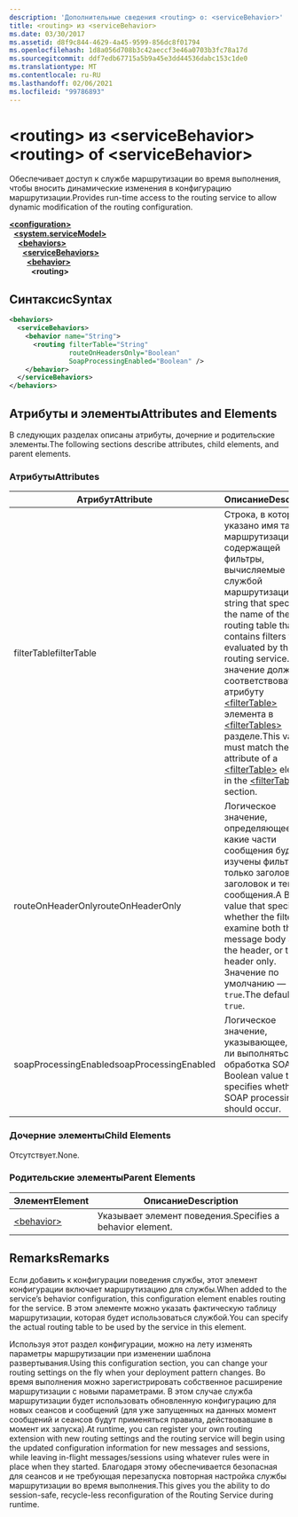 ```yaml
---
description: 'Дополнительные сведения <routing> о: <serviceBehavior>'
title: <routing> из <serviceBehavior>
ms.date: 03/30/2017
ms.assetid: d8f9c844-4629-4a45-9599-856dc8f01794
ms.openlocfilehash: 1d8a056d708b3c42aeccf3e46a0703b3fc78a17d
ms.sourcegitcommit: ddf7edb67715a5b9a45e3dd44536dabc153c1de0
ms.translationtype: MT
ms.contentlocale: ru-RU
ms.lasthandoff: 02/06/2021
ms.locfileid: "99786893"
---
```

# <a name="routing-of-servicebehavior"></a><span data-ttu-id="5d530-103">\<routing> из \<serviceBehavior></span><span class="sxs-lookup"><span data-stu-id="5d530-103">\<routing> of \<serviceBehavior></span></span>

<span data-ttu-id="5d530-104">Обеспечивает доступ к службе маршрутизации во время выполнения, чтобы вносить динамические изменения в конфигурацию маршрутизации.</span><span class="sxs-lookup"><span data-stu-id="5d530-104">Provides run-time access to the routing service to allow dynamic modification of the routing configuration.</span></span>  
  
[**\<configuration>**](../configuration-element.md)\
&nbsp;&nbsp;[**\<system.serviceModel>**](system-servicemodel.md)\
&nbsp;&nbsp;&nbsp;&nbsp;[**\<behaviors>**](behaviors.md)\
&nbsp;&nbsp;&nbsp;&nbsp;&nbsp;&nbsp;[**\<serviceBehaviors>**](servicebehaviors.md)\
&nbsp;&nbsp;&nbsp;&nbsp;&nbsp;&nbsp;&nbsp;&nbsp;[**\<behavior>**](behavior-of-servicebehaviors.md)\
&nbsp;&nbsp;&nbsp;&nbsp;&nbsp;&nbsp;&nbsp;&nbsp;&nbsp;&nbsp;**\<routing>**  
  
## <a name="syntax"></a><span data-ttu-id="5d530-105">Синтаксис</span><span class="sxs-lookup"><span data-stu-id="5d530-105">Syntax</span></span>  
  
```xml  
<behaviors>
  <serviceBehaviors>
    <behavior name="String">
      <routing filterTable="String"
               routeOnHeadersOnly="Boolean"
               SoapProcessingEnabled="Boolean" />
    </behavior>
  </serviceBehaviors>
</behaviors>
```  
  
## <a name="attributes-and-elements"></a><span data-ttu-id="5d530-106">Атрибуты и элементы</span><span class="sxs-lookup"><span data-stu-id="5d530-106">Attributes and Elements</span></span>  

 <span data-ttu-id="5d530-107">В следующих разделах описаны атрибуты, дочерние и родительские элементы.</span><span class="sxs-lookup"><span data-stu-id="5d530-107">The following sections describe attributes, child elements, and parent elements.</span></span>  
  
### <a name="attributes"></a><span data-ttu-id="5d530-108">Атрибуты</span><span class="sxs-lookup"><span data-stu-id="5d530-108">Attributes</span></span>  
  
|<span data-ttu-id="5d530-109">Атрибут</span><span class="sxs-lookup"><span data-stu-id="5d530-109">Attribute</span></span>|<span data-ttu-id="5d530-110">Описание</span><span class="sxs-lookup"><span data-stu-id="5d530-110">Description</span></span>|  
|---------------|-----------------|  
|<span data-ttu-id="5d530-111">filterTable</span><span class="sxs-lookup"><span data-stu-id="5d530-111">filterTable</span></span>|<span data-ttu-id="5d530-112">Строка, в которой указано имя таблицы маршрутизации, содержащей фильтры, вычисляемые службой маршрутизации.</span><span class="sxs-lookup"><span data-stu-id="5d530-112">A string that specifies the name of the routing table that contains filters to be evaluated by the routing service.</span></span> <span data-ttu-id="5d530-113">Это значение должно соответствовать `name` атрибуту [\<filterTable>](filtertable.md) элемента в [\<filterTables>](filtertables.md) разделе.</span><span class="sxs-lookup"><span data-stu-id="5d530-113">This value must match the `name` attribute of a [\<filterTable>](filtertable.md) element in the [\<filterTables>](filtertables.md) section.</span></span>|  
|<span data-ttu-id="5d530-114">routeOnHeaderOnly</span><span class="sxs-lookup"><span data-stu-id="5d530-114">routeOnHeaderOnly</span></span>|<span data-ttu-id="5d530-115">Логическое значение, определяющее, какие части сообщения будут изучены фильтром: только заголовок или заголовок и текст сообщения.</span><span class="sxs-lookup"><span data-stu-id="5d530-115">A Boolean value that specifies whether the filter will examine both the message body and the header, or the header only.</span></span> <span data-ttu-id="5d530-116">Значение по умолчанию — `true`.</span><span class="sxs-lookup"><span data-stu-id="5d530-116">The default is `true`.</span></span>|  
|<span data-ttu-id="5d530-117">soapProcessingEnabled</span><span class="sxs-lookup"><span data-stu-id="5d530-117">soapProcessingEnabled</span></span>|<span data-ttu-id="5d530-118">Логическое значение, указывающее, будет ли выполняться обработка SOAP.</span><span class="sxs-lookup"><span data-stu-id="5d530-118">A Boolean value that specifies whether SOAP processing should occur.</span></span>|  
  
### <a name="child-elements"></a><span data-ttu-id="5d530-119">Дочерние элементы</span><span class="sxs-lookup"><span data-stu-id="5d530-119">Child Elements</span></span>  

 <span data-ttu-id="5d530-120">Отсутствует.</span><span class="sxs-lookup"><span data-stu-id="5d530-120">None.</span></span>  
  
### <a name="parent-elements"></a><span data-ttu-id="5d530-121">Родительские элементы</span><span class="sxs-lookup"><span data-stu-id="5d530-121">Parent Elements</span></span>  
  
|<span data-ttu-id="5d530-122">Элемент</span><span class="sxs-lookup"><span data-stu-id="5d530-122">Element</span></span>|<span data-ttu-id="5d530-123">Описание</span><span class="sxs-lookup"><span data-stu-id="5d530-123">Description</span></span>|  
|-------------|-----------------|  
|[\<behavior>](behavior-of-endpointbehaviors.md)|<span data-ttu-id="5d530-124">Указывает элемент поведения.</span><span class="sxs-lookup"><span data-stu-id="5d530-124">Specifies a behavior element.</span></span>|  
  
## <a name="remarks"></a><span data-ttu-id="5d530-125">Remarks</span><span class="sxs-lookup"><span data-stu-id="5d530-125">Remarks</span></span>  

 <span data-ttu-id="5d530-126">Если добавить к конфигурации поведения службы, этот элемент конфигурации включает маршрутизацию для службы.</span><span class="sxs-lookup"><span data-stu-id="5d530-126">When added to the service’s behavior configuration, this configuration element enables routing for the service.</span></span> <span data-ttu-id="5d530-127">В этом элементе можно указать фактическую таблицу маршрутизации, которая будет использоваться службой.</span><span class="sxs-lookup"><span data-stu-id="5d530-127">You can specify the actual routing table to be used by the service in this element.</span></span>  
  
 <span data-ttu-id="5d530-128">Используя этот раздел конфигурации, можно на лету изменять параметры маршрутизации при изменении шаблона развертывания.</span><span class="sxs-lookup"><span data-stu-id="5d530-128">Using this configuration section, you can change your routing settings on the fly when your deployment pattern changes.</span></span> <span data-ttu-id="5d530-129">Во время выполнения можно зарегистрировать собственное расширение маршрутизации с новыми параметрами. В этом случае служба маршрутизации будет использовать обновленную конфигурацию для новых сеансов и сообщений (для уже запущенных на данных момент сообщений и сеансов будут применяться правила, действовавшие в момент их запуска).</span><span class="sxs-lookup"><span data-stu-id="5d530-129">At runtime, you can register your own routing extension with new routing settings and the routing service will begin using the updated configuration information for new messages and sessions, while leaving in-flight messages/sessions using whatever rules were in place when they started.</span></span>  <span data-ttu-id="5d530-130">Благодаря этому обеспечивается безопасная для сеансов и не требующая перезапуска повторная настройка службы маршрутизации во время выполнения.</span><span class="sxs-lookup"><span data-stu-id="5d530-130">This gives you the ability to do session-safe, recycle-less reconfiguration of the Routing Service during runtime.</span></span>  
